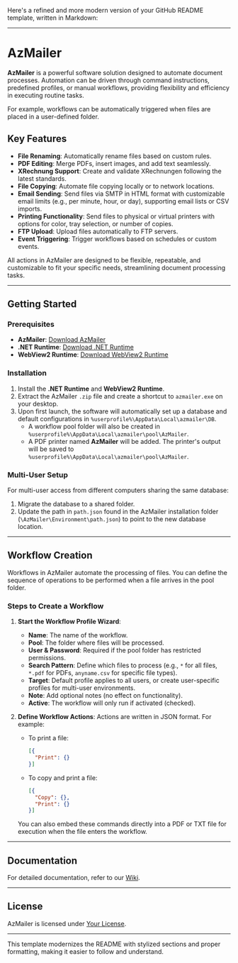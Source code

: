 Here's a refined and more modern version of your GitHub README template, written in Markdown:

---

# AzMailer

**AzMailer** is a powerful software solution designed to automate document processes. Automation can be driven through command instructions, predefined profiles, or manual workflows, providing flexibility and efficiency in executing routine tasks.

For example, workflows can be automatically triggered when files are placed in a user-defined folder.

## Key Features

- **File Renaming**: Automatically rename files based on custom rules.
- **PDF Editing**: Merge PDFs, insert images, and add text seamlessly.
- **XRechnung Support**: Create and validate XRechnungen following the latest standards.
- **File Copying**: Automate file copying locally or to network locations.
- **Email Sending**: Send files via SMTP in HTML format with customizable email limits (e.g., per minute, hour, or day), supporting email lists or CSV imports.
- **Printing Functionality**: Send files to physical or virtual printers with options for color, tray selection, or number of copies.
- **FTP Upload**: Upload files automatically to FTP servers.
- **Event Triggering**: Trigger workflows based on schedules or custom events.

All actions in AzMailer are designed to be flexible, repeatable, and customizable to fit your specific needs, streamlining document processing tasks.

---

## Getting Started

### Prerequisites

- **AzMailer**: [Download AzMailer](https://download.obynt.com/azmailer/azmailer.zip)
- **.NET Runtime**: [Download .NET Runtime](https://dotnet.microsoft.com/en-us/download/dotnet/thank-you/runtime-8.0.8-windows-x64-installer)
- **WebView2 Runtime**: [Download WebView2 Runtime](https://msedge.sf.dl.delivery.mp.microsoft.com/filestreamingservice/files/05e60450-4888-45df-a717-74150a661bcd/Microsoft.WebView2.FixedVersionRuntime.128.0.2739.79.x64.cab)

### Installation

1. Install the **.NET Runtime** and **WebView2 Runtime**.
2. Extract the AzMailer `.zip` file and create a shortcut to `azmailer.exe` on your desktop.
3. Upon first launch, the software will automatically set up a database and default configurations in `%userprofile%\AppData\Local\azmailer\DB`. 
   - A workflow pool folder will also be created in `%userprofile%\AppData\Local\azmailer\pool\AzMailer`.
   - A PDF printer named **AzMailer** will be added. The printer's output will be saved to `%userprofile%\AppData\Local\azmailer\pool\AzMailer`.

### Multi-User Setup

For multi-user access from different computers sharing the same database:

1. Migrate the database to a shared folder.
2. Update the path in `path.json` found in the AzMailer installation folder (`\AzMailer\Environment\path.json`) to point to the new database location.

---

## Workflow Creation

Workflows in AzMailer automate the processing of files. You can define the sequence of operations to be performed when a file arrives in the pool folder.

### Steps to Create a Workflow

1. **Start the Workflow Profile Wizard**:
   - **Name**: The name of the workflow.
   - **Pool**: The folder where files will be processed.
   - **User & Password**: Required if the pool folder has restricted permissions.
   - **Search Pattern**: Define which files to process (e.g., `*` for all files, `*.pdf` for PDFs, `anyname.csv` for specific file types).
   - **Target**: Default profile applies to all users, or create user-specific profiles for multi-user environments.
   - **Note**: Add optional notes (no effect on functionality).
   - **Active**: The workflow will only run if activated (checked).

2. **Define Workflow Actions**: Actions are written in JSON format. For example:

   - To print a file:
     ```json
     [{
       "Print": {}
     }]
     ```
   - To copy and print a file:
     ```json
     [{
       "Copy": {},
       "Print": {}
     }]
     ```

   You can also embed these commands directly into a PDF or TXT file for execution when the file enters the workflow.

---

## Documentation

For detailed documentation, refer to our [Wiki](https://github.com/your-repo/wiki).

---

## License

AzMailer is licensed under [Your License](LICENSE).

---

This template modernizes the README with stylized sections and proper formatting, making it easier to follow and understand.

